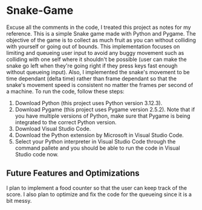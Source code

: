 # Snake-Game
Excuse all the comments in the code, I treated this project as notes for my reference. This is a simple Snake game made with Python and Pygame. The objective of the game is to collect as much fruit as you can without colliding with yourself or going out of bounds. This implementation focuses on limiting and queueing user input to avoid any buggy movement such as colliding with one self where it shouldn't be possible (user can make the snake go left when they're going right if they press keys fast enough without queueing input). Also, I implemented the snake's movement to be time dependant (delta time) rather than frame dependant so that the snake's movement speed is consistent no matter the frames per second of a machine. To run the code, follow these steps:

1. Download Python (this project uses Python version 3.12.3).
2. Download Pygame (this project uses Pygame version 2.5.2). Note that if you have multiple versions of Python, make sure that Pygame is being integrated to the correct Python version.
3. Download Visual Studio Code.
4. Download the Python extension by Microsoft in Visual Studio Code.
5. Select your Python interpreter in Visual Studio Code through the command pallete and you should be able to run the code in Visual Studio code now.

## Future Features and Optimizations
I plan to implement a food counter so that the user can keep track of the score. I also plan to optimize and fix the code for the queueing since it is a bit messy.